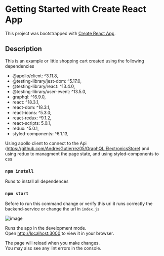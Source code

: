 # Getting Started with Create React App

This project was bootstrapped with [Create React App](https://github.com/facebook/create-react-app).

## Description

This is an example or little shopping cart created using the following dependencies

- @apollo/client: ^3.11.8,
- @testing-library/jest-dom: ^5.17.0,
- @testing-library/react: ^13.4.0,
- @testing-library/user-event: ^13.5.0,
- graphql: ^16.9.0,
- react: ^18.3.1,
- react-dom: ^18.3.1,
- react-icons: ^5.3.0,
- react-redux: ^9.1.2,
- react-scripts: 5.0.1,
- redux: ^5.0.1,
- styled-components: ^6.1.13,

Using apollo client to connect to the Api (https://github.com/AndresGutierrez05/GraphQL.ElectronicsStore) and using redux to managment the page state, and using styled-components to css 

### `npm install`

Runs to install all dependences

### `npm start`

Before to run this command change or verify this uri it runs correctly the backend-service or change the url in `index.js`

![image](https://github.com/user-attachments/assets/0a568707-6827-48ae-9197-af5013568260)


Runs the app in the development mode.\
Open [http://localhost:3000](http://localhost:3000) to view it in your browser.

The page will reload when you make changes.\
You may also see any lint errors in the console.

